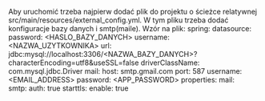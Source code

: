 Aby uruchomić trzeba najpierw dodać plik do projektu o ścieżce relatywnej src/main/resources/external_config.yml.
W tym pliku trzeba dodać konfiguracje bazy danych i smtp(maile). Wzór na plik:
spring:
    datasource:
        password: <HASLO_BAZY_DANYCH>
        username: <NAZWA_UZYTKOWNIKA>
        url: jdbc:mysql://localhost:3306/<NAZWA_BAZY_DANYCH>?characterEncoding=utf8&useSSL=false
        driverClassName: com.mysql.jdbc.Driver
    mail:
        host: smtp.gmail.com
        port: 587
        username: <EMAIL_ADDRESS>
        password: <APP_PASSWORD>
        properties:
            mail:   
                smtp:
                    auth: true
                    starttls:
                        enable: true